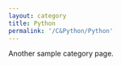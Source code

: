 ```yaml
---
layout: category
title: Python
permalink: '/C&Python/Python'
---
```


Another sample category page.
